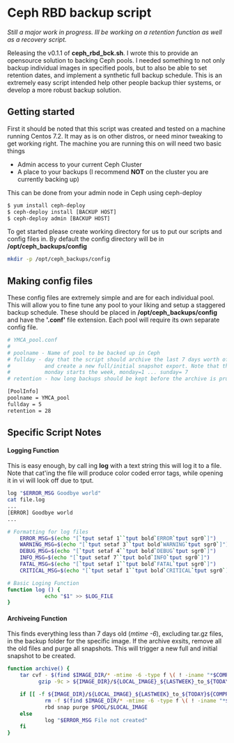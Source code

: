 # Ceph RBD backup script

 *Still a major work in progress. Ill be working on a retention function as well as a recovery script.*
 
 Releasing the v0.1.1 of **ceph\_rbd\_bck.sh**. I wrote this to provide an opensource solution to backing Ceph pools. I needed something to not only backup individual images in specified pools, but to also be able to set retention dates, and implement a synthetic full backup schedule. This is an extremely easy script intended help other people backup thier systems, or develop a more robust backup solution.

## Getting started

 First it should be noted that this script was created and tested on a machine running Centos 7.2. It may as is on other distros, or need minor tweaking to get working right. The machine you are running this on will need two basic things
   
   * Admin access to your current Ceph Cluster
   * A place to your backups (I recommend **NOT** on the cluster you are currently backing up)
 
This can be done from your admin node in Ceph using ceph-deploy

```bash
$ yum install ceph-deploy
$ ceph-deploy install [BACKUP HOST]
$ ceph-deploy admin [BACKUP HOST]
```

To get started please create working directory for us to put our scripts and config files in. By default the config directory will be in **/opt/ceph_backups/config**

```bash
mkdir -p /opt/ceph_backups/config
```

## Making config files

These config files are extremely simple and are for each individual pool. This will allow you to fine tune any pool to your liking and setup a staggered backup schedule. These should be placed in **/opt/ceph_backups/config** and have the **'.conf'** file extension. Each pool will require its own separate config file.

```bash
# YMCA_pool.conf
# 
# poolname - Name of pool to be backed up in Ceph
# fullday - day that the script should archive the last 7 days worth of backups
#           and create a new full/initial snapshot export. Note that this is numerical and 
#           monday starts the week, monday=1 ... sunday= 7
# retention - how long backups should be kept before the archive is pruned off 

[PoolInfo]
poolname = YMCA_pool
fullday = 5
retention = 28
```

## Specific Script Notes

#### Logging Function

This is easy enough, by call ing **log** with a text string this will log it to a file. Note that cat'ing the file will produce color coded error tags, while opening it in vi will look off due to tput.

```bash
log "$ERROR_MSG Goodbye world"
cat file.log
...
[ERROR] Goodbye world
...
```
```bash
# Formatting for log files
    ERROR_MSG=$(echo "[`tput setaf 1``tput bold`ERROR`tput sgr0`]")
    WARNING_MSG=$(echo "[`tput setaf 3``tput bold`WARNING`tput sgr0`]")
    DEBUG_MSG=$(echo "[`tput setaf 4``tput bold`DEBUG`tput sgr0`]")
    INFO_MSG=$(echo "[`tput setaf 7``tput bold`INFO`tput sgr0`]")
    FATAL_MSG=$(echo "[`tput setaf 1``tput bold`FATAL`tput sgr0`]")
    CRITICAL_MSG=$(echo "[`tput setaf 1``tput bold`CRITICAL`tput sgr0`]")
```

```bash
# Basic Loging Function
function log () {
            echo "$1" >> $LOG_FILE
}
```
#### Archiveing Function

This finds everything less than 7 days old (*mtime -6*), excluding tar.gz files, in the backup folder for the specific image.
If the archive exsits, remove all the old files and purge all snapshots. This will trigger a new full and initial snapshot to be created.

```bash
function archive() {
    tar cvf - $(find $IMAGE_DIR/* -mtime -6 -type f \( ! -iname "*$COMPRESSED_BACKUP_SUFFIX" \)) | \
          gzip -9c > ${IMAGE_DIR}/${LOCAL_IMAGE}_${LASTWEEK}_to_${TODAY}${COMPRESSED_BACKUP_SUFFIX}

    if [[ -f ${IMAGE_DIR}/${LOCAL_IMAGE}_${LASTWEEK}_to_${TODAY}${COMPRESSED_BACKUP_SUFFIX} ]]; then
            rm -f $(find $IMAGE_DIR/* -mtime -6 -type f \( ! -iname "*${COMPRESSED_BACKUP_SUFFIX}" \))
            rbd snap purge $POOL/$LOCAL_IMAGE
    else
            log "$ERROR_MSG File not created"
    fi
}
```
